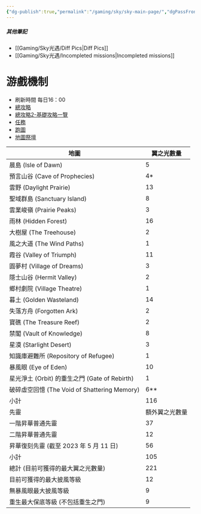 ```yaml
---
{"dg-publish":true,"permalink":"/gaming/sky/sky-main-page/","dgPassFrontmatter":true}
---
```


##### 其他筆記
- [[Gaming/Sky光遇/Diff Pics\|Diff Pics]]
- [[Gaming/Sky光遇/Incompleted missions\|Incompleted missions]]
# 游戲機制
- 刷新時間 每日16：00
- [總攻略](https://forum.gamer.com.tw/C.php?bsn=33024&snA=1058)
- [總攻略2-基礎攻略一覽](https://forum.gamer.com.tw/C.php?bsn=33024&snA=1760&tnum=1)
- [任務](https://forum.gamer.com.tw/C.php?bsn=33024&snA=702)
- [跑圖](https://forum.gamer.com.tw/C.php?bsn=33024&snA=2040)
- [地圖祭壇](https://forum.gamer.com.tw/C.php?bsn=33024&snA=1999&tnum=6&subbsn=5)



| 地圖                                     | 翼之光數量   |
|----------------------------------------|---------|
| 晨島 (Isle of Dawn)                      | 5       |
| 預言山谷 (Cave of Prophecies)              | 4*      |
| 雲野 (Daylight Prairie)                  | 13      |
| 聖域群島 (Sanctuary Island)                | 8       |
| 雲業峻嶺 (Prairie Peaks)                   | 3       |
| 雨林 (Hidden Forest)                     | 16      |
| 大樹屋 (The Treehouse)                    | 2       |
| 風之大道 (The Wind Paths)                  | 1       |
| 霞谷 (Valley of Triumph)                 | 11      |
| 圓夢村 (Village of Dreams)                | 3       |
| 隱士山谷 (Hermit Valley)                   | 2       |
| 鄉村劇院 (Village Theatre)                 | 1       |
| 暮土 (Golden Wasteland)                  | 14      |
| 失落方舟 (Forgotten Ark)                   | 2       |
| 寶礁 (The Treasure Reef)                 | 2       |
| 禁閣 (Vault of Knowledge)                | 8       |
| 星漠 (Starlight Desert)                  | 3       |
| 知識庫避難所 (Repository of Refugee)         | 1       |
| 暴風眼 (Eye of Eden)                      | 10      |
| 星光淨土 (Orbit) 的重生之門 (Gate of Rebirth)   | 1       |
| 破碎虛空回憶 (The Void of Shattering Memory) | 6**     |
| 小計                                     | 116     |
| 先靈                                     | 額外翼之光數量 |
| 一階昇華普通先靈                               | 37      |
| 二階昇華普通先靈                               | 12      |
| 昇華復刻先靈 (截至 2023 年 5 月 11 日)            | 56      |
| 小計                                     | 105     |
| 總計 (目前可獲得的最大翼之光數量)                     | 221     |
| 目前可獲得的最大披風等級                           | 12      |
| 無暴風眼最大披風等級                             | 9       |
| 重生最大保底等級 (不包括重生之門)                     | 9       |
